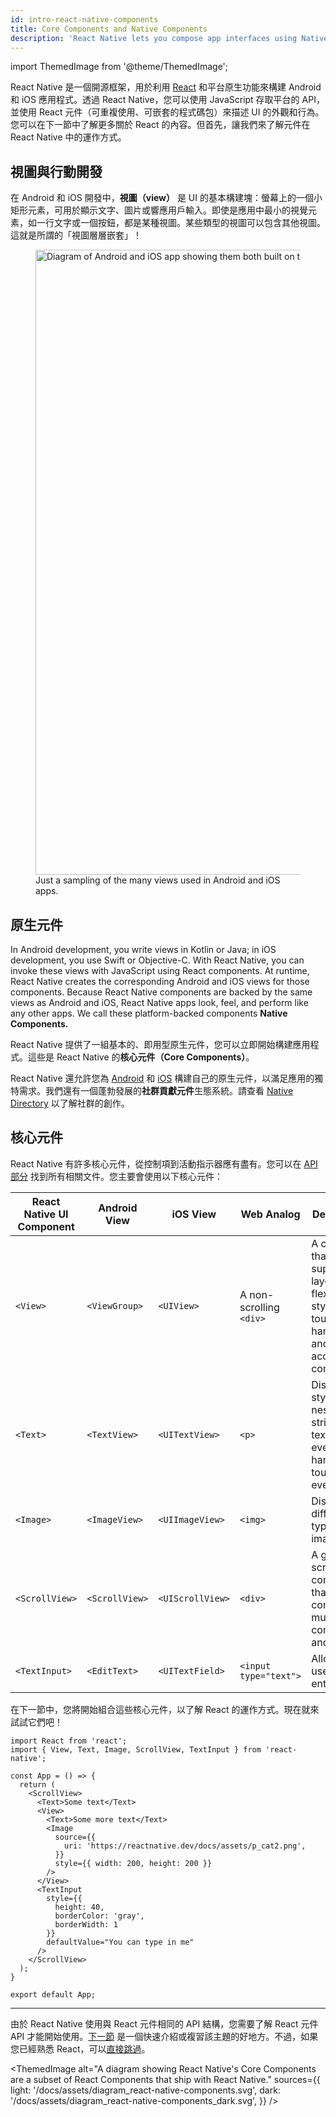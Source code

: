 ```yaml
---
id: intro-react-native-components
title: Core Components and Native Components
description: 'React Native lets you compose app interfaces using Native Components. Conveniently, it comes with a set of these components for you to get started with right now—the Core Components!'
---
```


import ThemedImage from '@theme/ThemedImage';

React Native 是一個開源框架，用於利用 [React](https://reactjs.org/) 和平台原生功能來構建 Android 和 iOS 應用程式。透過 React Native，您可以使用 JavaScript 存取平台的 API，並使用 React 元件（可重複使用、可嵌套的程式碼包）來描述 UI 的外觀和行為。您可以在下一節中了解更多關於 React 的內容。但首先，讓我們來了解元件在 React Native 中的運作方式。

## 視圖與行動開發

在 Android 和 iOS 開發中，**視圖（view）** 是 UI 的基本構建塊：螢幕上的一個小矩形元素，可用於顯示文字、圖片或響應用戶輸入。即使是應用中最小的視覺元素，如一行文字或一個按鈕，都是某種視圖。某些類型的視圖可以包含其他視圖。這就是所謂的「視圖層層嵌套」！

<figure>
  <img src="/docs/assets/diagram_ios-android-views.svg" width="1000" alt="Diagram of Android and iOS app showing them both built on top of atomic elements called views." />
  <figcaption>Just a sampling of the many views used in Android and iOS apps.</figcaption>
</figure>

## 原生元件

In Android development, you write views in Kotlin or Java; in iOS development, you use Swift or Objective-C. With React Native, you can invoke these views with JavaScript using React components. At runtime, React Native creates the corresponding Android and iOS views for those components. Because React Native components are backed by the same views as Android and iOS, React Native apps look, feel, and perform like any other apps. We call these platform-backed components **Native Components.**

React Native 提供了一組基本的、即用型原生元件，您可以立即開始構建應用程式。這些是 React Native 的**核心元件（Core Components）**。

React Native 還允許您為 [Android](native-components-android.md) 和 [iOS](native-components-ios.md) 構建自己的原生元件，以滿足應用的獨特需求。我們還有一個蓬勃發展的**社群貢獻元件**生態系統。請查看 [Native Directory](https://reactnative.directory) 以了解社群的創作。

## 核心元件

React Native 有許多核心元件，從控制項到活動指示器應有盡有。您可以在 [API 部分](components-and-apis) 找到所有相關文件。您主要會使用以下核心元件：

| React Native UI Component | Android View   | iOS View         | Web Analog              | Description                                                                                           |
| ------------------------- | -------------- | ---------------- | ----------------------- | ----------------------------------------------------------------------------------------------------- |
| `<View>`                  | `<ViewGroup>`  | `<UIView>`       | A non-scrolling `<div>` | A container that supports layout with flexbox, style, some touch handling, and accessibility controls |
| `<Text>`                  | `<TextView>`   | `<UITextView>`   | `<p>`                   | Displays, styles, and nests strings of text and even handles touch events                             |
| `<Image>`                 | `<ImageView>`  | `<UIImageView>`  | `<img>`                 | Displays different types of images                                                                    |
| `<ScrollView>`            | `<ScrollView>` | `<UIScrollView>` | `<div>`                 | A generic scrolling container that can contain multiple components and views                          |
| `<TextInput>`             | `<EditText>`   | `<UITextField>`  | `<input type="text">`   | Allows the user to enter text                                                                         |

在下一節中，您將開始組合這些核心元件，以了解 React 的運作方式。現在就來試試它們吧！

```SnackPlayer name=Hello%20World
import React from 'react';
import { View, Text, Image, ScrollView, TextInput } from 'react-native';

const App = () => {
  return (
    <ScrollView>
      <Text>Some text</Text>
      <View>
        <Text>Some more text</Text>
        <Image
          source={{
            uri: 'https://reactnative.dev/docs/assets/p_cat2.png',
          }}
          style={{ width: 200, height: 200 }}
        />
      </View>
      <TextInput
        style={{
          height: 40,
          borderColor: 'gray',
          borderWidth: 1
        }}
        defaultValue="You can type in me"
      />
    </ScrollView>
  );
}

export default App;
```

---

由於 React Native 使用與 React 元件相同的 API 結構，您需要了解 React 元件 API 才能開始使用。[下一節](intro-react) 是一個快速介紹或複習該主題的好地方。不過，如果您已經熟悉 React，可以[直接跳過](handling-text-input)。

<ThemedImage
alt="A diagram showing React Native's Core Components are a subset of React Components that ship with React Native."
sources={{
  light: '/docs/assets/diagram_react-native-components.svg',
  dark: '/docs/assets/diagram_react-native-components_dark.svg',
}}
/>